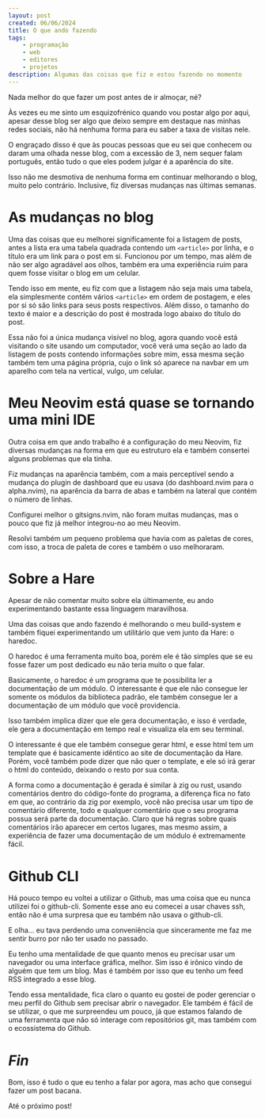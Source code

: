 ```yaml
---
layout: post
created: 06/06/2024
title: O que ando fazendo
tags:
    - programação
    - web
    - editores
    - projetos
description: Algumas das coisas que fiz e estou fazendo no momento
---
```

<p>Nada melhor do que fazer um post antes de ir almoçar, né?</p>
<p>Às vezes eu me sinto um esquizofrénico quando vou postar algo por aqui, apesar
desse blog ser algo que deixo sempre em destaque nas minhas redes sociais, não
há nenhuma forma para eu saber a taxa de visitas nele.</p>
<p>O engraçado disso é que às poucas pessoas que eu sei que conhecem ou daram uma
olhada nesse blog, com a excessão de 3, nem sequer falam português, então tudo
o que eles podem julgar é a aparência do site.</p>
<p>Isso não me desmotiva de nenhuma forma em continuar melhorando o blog, muito
pelo contrário. Inclusive, fiz diversas mudanças nas últimas semanas.</p>
<h1>As mudanças no blog</h1>
<p>Uma das coisas que eu melhorei significamente foi a listagem de posts, antes a
lista era uma tabela quadrada contendo um <code>&lt;article&gt;</code> por linha, e o título era
um link para o post em si. Funcionou por um tempo, mas além de não ser algo
agradável aos olhos, também era uma experiência ruim para quem fosse visitar o
blog em um celular.</p>
<p>Tendo isso em mente, eu fiz com que a listagem não seja mais uma tabela, ela
simplesmente contém vários <code>&lt;article&gt;</code> em ordem de postagem, e eles por si só
são links para seus posts respectivos. Além disso, o tamanho do texto é maior e
a descrição do post é mostrada logo abaixo do título do post.</p>
<p>Essa não foi a única mudança visível no blog, agora quando você está visitando
o site usando um computador, você verá uma seção ao lado da listagem de posts
contendo informações sobre mim, essa mesma seção também tem uma página própria,
cujo o link só aparece na navbar em um aparelho com tela na vertical, vulgo, um
celular.</p>
<h1>Meu Neovim está quase se tornando uma mini IDE</h1>
<p>Outra coisa em que ando trabalho é a configuração do meu Neovim, fiz diversas
mudanças na forma em que eu estruturo ela e também consertei alguns problemas
que ela tinha.</p>
<p>Fiz mudanças na aparência também, com a mais perceptível sendo a mudança do
plugin de dashboard que eu usava (do dashboard.nvim para o alpha.nvim), na
aparência da barra de abas e também na lateral que contém o número de linhas.</p>
<p>Configurei melhor o gitsigns.nvim, não foram muitas mudanças, mas o pouco que
fiz já melhor integrou-no ao meu Neovim.</p>
<p>Resolvi também um pequeno problema que havia com as paletas de cores, com isso,
a troca de paleta de cores e também o uso melhoraram.</p>
<h1>Sobre a Hare</h1>
<p>Apesar de não comentar muito sobre ela últimamente, eu ando experimentando
bastante essa linguagem maravilhosa.</p>
<p>Uma das coisas que ando fazendo é melhorando o meu build-system e também fiquei
experimentando um utilitário que vem junto da Hare: o haredoc.</p>
<p>O haredoc é uma ferramenta muito boa, porém ele é tão simples que se eu fosse
fazer um post dedicado eu não teria muito o que falar.</p>
<p>Basicamente, o haredoc é um programa que te possibilita ler a documentação de
um módulo. O interessante é que ele não consegue ler somente os módulos da
biblioteca padrão, ele também consegue ler a documentação de um módulo que você
providencia.</p>
<p>Isso também implica dizer que ele gera documentação, e isso é verdade, ele gera
a documentação em tempo real e visualiza ela em seu terminal.</p>
<p>O interessante é que ele também consegue gerar html, e esse html tem um
template que é basicamente idêntico ao site de documentação da Hare. Porém,
você também pode dizer que não quer o template, e ele só irá gerar o html do
conteúdo, deixando o resto por sua conta.</p>
<p>A forma como a documentação é gerada é similar à zig ou rust, usando
comentários dentro do código-fonte do programa, a diferença fica no fato em
que, ao contrário da zig por exemplo, você não precisa usar um tipo de
comentário diferente, todo e qualquer comentário que o seu programa possua será
parte da documentação. Claro que há regras sobre quais comentários irão
aparecer em certos lugares, mas mesmo assim, a experiência de fazer uma
documentação de um módulo é extremamente fácil.</p>
<h1>Github CLI</h1>
<p>Há pouco tempo eu voltei a utilizar o Github, mas uma coisa que eu nunca
utilizei foi o github-cli. Somente esse ano eu comecei a usar chaves ssh, então
não é uma surpresa que eu também não usava o github-cli.</p>
<p>E olha... eu tava perdendo uma conveniência que sinceramente me faz me sentir
burro por não ter usado no passado.</p>
<p>Eu tenho uma mentalidade de que quanto menos eu precisar usar um navegador ou
uma interface gráfica, melhor. Sim isso é irônico vindo de alguém que tem um
blog. Mas é também por isso que eu tenho um feed RSS integrado a esse blog.</p>
<p>Tendo essa mentalidade, fica claro o quanto eu gostei de poder gerenciar o meu
perfil do Github sem precisar abrir o navegador. Ele também é fácil de se
utilizar, o que me surpreendeu um pouco, já que estamos falando de uma
ferramenta que não só interage com repositórios git, mas também com o
ecossistema do Github.</p>
<h1><em>Fin</em></h1>
<p>Bom, isso é tudo o que eu tenho a falar por agora, mas acho que consegui fazer
um post bacana.</p>
<p>Até o próximo post!</p>
